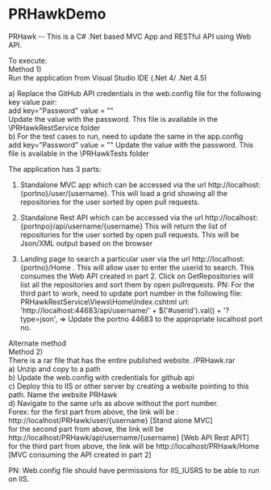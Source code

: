 # PRHawkDemo
PRHawk -- This is a C# .Net based MVC App and RESTful API using Web API.

To execute:  </br>
Method 1)  </br>
Run the application from Visual Studio IDE (.Net 4/ .Net 4.5)  </br>

  a) Replace the GitHub API credentials in the web.config file for the following key value pair:  
  add key="Password" value = ""  
  Update the value with the password. This file is available in the \PRHawkRestService folder  
  b) For the test cases to run, need to update the same in the app.config  
  add key="Password" value = ""  Update the value with the password. This file is available in the \PRHawkTests folder  </br>
 
The application has 3 parts:
1)  Standalone MVC app which can be accessed via the url http://localhost:{portno}/user/{username}. This will load a grid showing all the repositories for the user sorted by open pull requests.

2) Standalone Rest API which can be accessed via the url http://localhost:{portnpo}/api/username/{username} This will return the list of repositories for the user sorted by open pull requests. This will be Json/XML output based on the browser
 
3) Landing page to search a particular user via the url http://localhost:{portno}/Home . This will allow user to enter the userid to search. This consumes the Web API created in part 2. Click on GetRepositories will list all the repositories and sort them by open pullrequests.
PN: For the third part to work, need to update port number in the following file:
PRHawkRestService\Views\Home\Index.cshtml 
url: 'http://localhost:44683/api/username/' + $('#userid').val() + '?type=json', => Update the portno 44683 to the appropriate localhost port no.
                
Alternate method  
Method 2)  
There is a rar file that has the entire published website. /PRHawk.rar  
  a) Unzip and copy to a path  
  b) Update the web.config with credentials for github api  
  c) Deploy this to IIS or other server by creating a website pointing to this path. Name the website PRHawk  
  d) Navigate to the same urls as above without the port number.  
    Forex: for the first part from above, the link will be : http://localhost/PRHawk/user/{username} [Stand alone MVC]  
            for the second part from above, the link will be http://localhost/PRHawk/api/username/{username} [Web API Rest APIT]  
            for the third part from above, the link will be http://localhost/PRHawk/Home [MVC consuming the API created in part 2]  
            
  PN: Web.config file should have permissions for IIS_IUSRS to be able to run on IIS.
  
  
  
  
  


